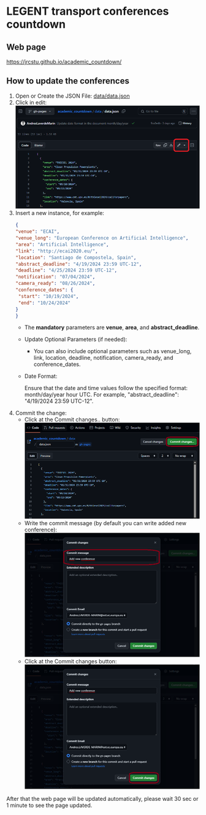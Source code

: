 # LEGENT transport conferences countdown

## Web page

https://jrcstu.github.io/academic_countdown/

## How to update the conferences

1. Open or Create the JSON File: 
    [data/data.json](data/data.json)
2. Click in edit:
      ![EDIT](images/Edit.png)
3. Insert a new instance, for example:
    ```json
    {
    "venue": "ECAI",
    "venue_long": "European Conference on Artificial Intelligence",
    "area": "Artificial Intelligence",
    "link": "http://ecai2020.eu/",
    "location": "Santiago de Compostela, Spain",
    "abstract_deadline": "4/19/2024 23:59 UTC-12",
    "deadline": "4/25/2024 23:59 UTC-12",
    "notification": "07/04/2024",
    "camera_ready": "08/26/2024",
    "conference_dates": {
     "start": "10/19/2024",
     "end": "10/24/2024"
    }
    }
    ```
    * The **mandatory** parameters are **venue**, **area**, and **abstract_deadline**.
    * Update Optional Parameters (if needed):
      * You can also include optional parameters such as venue_long, link, location, deadline, notification, camera_ready, and conference_dates.
    * Date Format:
      
       Ensure that the date and time values follow the specified format: month/day/year hour UTC. For example, "abstract_deadline": "4/19/2024 23:59 UTC-12".
4. Commit the change:
    * Click at the Commit changes.. button:
        ![Commit changes](images/Commit.png)
    * Write the commit message (by default you can write added new conference):
        ![Write the message](images/Commit_2.png)
    * Click at the Commit changes button:
        ![Submit the commit](images/Commit_3.png)

After that the web page will be updated automatically, please wait 30 sec or 1 minute to see the page updated.
